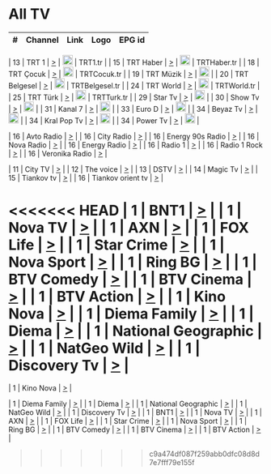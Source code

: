<h1>All TV</h1>

| #   | Channel        | Link  | Logo | EPG id |
|:---:|:--------------:|:-----:|:----:|:------:|

| 13  | TRT 1            | [>](https://tv-trt1.medya.trt.com.tr/master.m3u8) | <img height="20" src="https://i.imgur.com/j786OLG.png"/> | TRT1.tr |
| 15  | TRT Haber        | [>](https://tv-trthaber.medya.trt.com.tr/master.m3u8) | <img height="20" src="https://i.imgur.com/OVfo8Ab.png"/> | TRTHaber.tr |
| 18  | TRT Çocuk        | [>](https://tv-trtcocuk.medya.trt.com.tr/master.m3u8) | <img height="20" src="https://i.imgur.com/QLFmD6d.png"/> | TRTCocuk.tr |
| 19  | TRT Müzik        | [>](https://tv-trtmuzik.medya.trt.com.tr/master.m3u8) | <img height="20" src="https://i.imgur.com/fIVFCEd.png"/> |
| 20  | TRT Belgesel     | [>](https://tv-trtbelgesel.medya.trt.com.tr/master.m3u8) | <img height="20" src="https://i.imgur.com/MGO87pe.png"/> | TRTBelgesel.tr |
| 24  | TRT World        | [>](https://tv-trtworld.medya.trt.com.tr/master.m3u8) | <img height="20" src="https://i.imgur.com/JEA2xpv.png"/> | TRTWorld.tr |
| 25  | TRT Türk         | [>](https://tv-trtturk.medya.trt.com.tr/master.m3u8) | <img height="20" src="https://i.imgur.com/OSTOQNw.png"/> | TRTTurk.tr |
| 29  | Star Tv   | [>](https://dogus-live.daioncdn.net/startv/startv_360p.m3u8) | <img height="20" src="https://i.imgur.com/IebUZx1.png"/> |
| 30  | Show Tv     | [>](https://ciner-live.daioncdn.net/showtv/showtv.m3u8) | <img height="20" src="https://i.imgur.com/IebUZx1.png"/> |
| 31  | Kanal 7     | [>](https://kanal7-live.daioncdn.net/kanal7/kanal7.m3u8) | <img height="20" src="https://i.imgur.com/IebUZx1.png"/> |
| 33  | Euro D    | [>](https://www.youtube.com/user/KanalD/live) | <img height="20" src="https://i.imgur.com/IebUZx1.png"/> |
| 34  | Beyaz Tv     | [>](https://beyaztv-live.daioncdn.net/beyaztv/beyaztv.m3u8) | <img height="20" src="https://i.imgur.com/IebUZx1.png"/> |
| 34  | Kral Pop Tv     | [>](https://www.youtube.com/watch?v=GuFTuKoXepw) | <img height="20" src="https://i.imgur.com/IebUZx1.png"/> |
| 34  | Power Tv     | [>](https://livetv.powerapp.com.tr/powerTV/powerhd.smil/chunklist.m3u8) | <img height="20" src="https://i.imgur.com/IebUZx1.png"/> |

| 16  | Avto Radio | [>](http://stream.metacast.eu/avtoradio.mp3.m3u) |
| 16  | City Radio | [>](http://stream.metacast.eu/city.aac.m3u) |
| 16  | Energy 90s Radio | [>](http://stream.metacast.eu/energy-90s.m3u) |
| 16  | Nova Radio | [>](http://stream.metacast.eu/nova.aac.m3u) |
| 16  | Energy Radio | [>](http://stream.metacast.eu/nrj.aac.m3u) |
| 16  | Radio 1 | [>](http://stream.metacast.eu/radio1.aac.m3u) |
| 16  | Radio 1 Rock | [>](http://stream.metacast.eu/radio1rock.aac.m3u) |
| 16  | Veronika Radio | [>](http://stream.metacast.eu/veronika.aac.m3u) |

| 11  | City TV | [>](https://tv.city.bg/play/tshls/citytv/index.m3u8) |
| 12  | The voice | [>](https://bss1.neterra.tv/thevoice/thevoice.m3u8) |
| 13  | DSTV | [>](http://46.249.95.140:8081/hls/data.m3u8) |
| 14  | Magic Tv | [>](https://bss1.neterra.tv/magictv/magictv.m3u8) |
| 15  | Tiankov tv | [>](https://streamer103.neterra.tv/tiankov-folk/live.m3u8) |
| 16  | Tiankov orient tv | [>](https://streamer103.neterra.tv/tiankov-orient/live.m3u8) |

<<<<<<< HEAD
| 1 | BNT1 | [>](https://ymkaya.xyz:42478/tv/bnt1/playlist.m3u8?wmsAuthSign=c2VydmVyX3RpbWU9My8zLzIwMjUgMTo0MToyMiBQTSZoYXNoX3ZhbHVlPXc2NE1haWJ5VkJHejF6UUhoaWd5VlE9PSZ2YWxpZG1pbnV0ZXM9NjA=) |
| 1 | Nova TV | [>](https://ymkaya.xyz:42478/tv/novatv/playlist.m3u8?wmsAuthSign=c2VydmVyX3RpbWU9My8zLzIwMjUgMTo0MTozNCBQTSZoYXNoX3ZhbHVlPXhvZXg5R3FxMEFqTjU3NEdaT1hOaFE9PSZ2YWxpZG1pbnV0ZXM9NjA=) |
| 1 | AXN | [>](https://ymkaya.xyz:42478/tv/axn/playlist.m3u8?wmsAuthSign=c2VydmVyX3RpbWU9My8zLzIwMjUgMTo0MTo0NSBQTSZoYXNoX3ZhbHVlPVFpcU4zdDlheFlxNThKVGRDdHZ6dHc9PSZ2YWxpZG1pbnV0ZXM9NjA=) |
| 1 | FOX Life | [>](https://ymkaya.xyz:42478/tv/foxlife/playlist.m3u8?wmsAuthSign=c2VydmVyX3RpbWU9My8zLzIwMjUgMTo0MTo1NCBQTSZoYXNoX3ZhbHVlPTB5Vy9iZHBLREJjRUEvREdjWmtVTkE9PSZ2YWxpZG1pbnV0ZXM9NjA=) |
| 1 | Star Crime | [>](https://ymkaya.xyz:42478/tv/foxcrime/playlist.m3u8?wmsAuthSign=c2VydmVyX3RpbWU9My8zLzIwMjUgMTo0MjowNCBQTSZoYXNoX3ZhbHVlPXN0dzEvem5Fd3hQbEkvYzdwUHc2WHc9PSZ2YWxpZG1pbnV0ZXM9NjA=) |
| 1 | Nova Sport | [>](https://ymkaya.xyz:42478/tv/novasport/playlist.m3u8?wmsAuthSign=c2VydmVyX3RpbWU9My8zLzIwMjUgMTo0MjoxNCBQTSZoYXNoX3ZhbHVlPXdSTkZna2dBN09qNDMzSEtTbTROeFE9PSZ2YWxpZG1pbnV0ZXM9NjA=) |
| 1 | Ring BG | [>](https://ymkaya.xyz:42478/tv/ringbg/playlist.m3u8?wmsAuthSign=c2VydmVyX3RpbWU9My8zLzIwMjUgMTo0MjoyNCBQTSZoYXNoX3ZhbHVlPW5KSjJwTjIrNlJtS1h2ZitmT3JkK1E9PSZ2YWxpZG1pbnV0ZXM9NjA=) |
| 1 | BTV Comedy | [>](https://ymkaya.xyz:42478/tv/btvcomedy/playlist.m3u8?wmsAuthSign=c2VydmVyX3RpbWU9My8zLzIwMjUgMTo0MjozMyBQTSZoYXNoX3ZhbHVlPXZyZHowck52RXlPc0Y2NXlTN3lHMlE9PSZ2YWxpZG1pbnV0ZXM9NjA=) |
| 1 | BTV Cinema | [>](https://ymkaya.xyz:42478/tv/btvcinema/playlist.m3u8?wmsAuthSign=c2VydmVyX3RpbWU9My8zLzIwMjUgMTo0Mjo0MyBQTSZoYXNoX3ZhbHVlPVh6cVg4amFjNmxCemlIVnhuWUVBNEE9PSZ2YWxpZG1pbnV0ZXM9NjA=) |
| 1 | BTV Action | [>](https://ymkaya.xyz:42478/tv/btvaction/playlist.m3u8?wmsAuthSign=c2VydmVyX3RpbWU9My8zLzIwMjUgMTo0Mjo1MyBQTSZoYXNoX3ZhbHVlPXZSaXBhSHdVWForYjFrM3B6R3BlYmc9PSZ2YWxpZG1pbnV0ZXM9NjA=) |
| 1 | Kino Nova | [>](https://ymkaya.xyz:42478/tv/kinonova/playlist.m3u8?wmsAuthSign=c2VydmVyX3RpbWU9My8zLzIwMjUgMTo0MzowMyBQTSZoYXNoX3ZhbHVlPTlhTUlIZWprUWlPdUFLL3RCU0tmdXc9PSZ2YWxpZG1pbnV0ZXM9NjA=) |
| 1 | Diema Family | [>](https://ymkaya.xyz:42478/tv/diemafamily/playlist.m3u8?wmsAuthSign=c2VydmVyX3RpbWU9My8zLzIwMjUgMTo0MzoxMiBQTSZoYXNoX3ZhbHVlPU4xWjJjdmhKbVZiYmtIV3AreW5RYUE9PSZ2YWxpZG1pbnV0ZXM9NjA=) |
| 1 | Diema | [>](https://ymkaya.xyz:42478/tv/diema/playlist.m3u8?wmsAuthSign=c2VydmVyX3RpbWU9My8zLzIwMjUgMTo0NDowNiBQTSZoYXNoX3ZhbHVlPW0xQmNYcnlocWpYUVBtZ1ZWTENlNEE9PSZ2YWxpZG1pbnV0ZXM9NjA=) |
| 1 | National Geographic | [>](https://ymkaya.xyz:42478/tv/natgeo/playlist.m3u8?wmsAuthSign=c2VydmVyX3RpbWU9My8zLzIwMjUgMTo0NDoxNiBQTSZoYXNoX3ZhbHVlPUJUc3N5ZkZFQWo3dEU1SUNXZVRSWnc9PSZ2YWxpZG1pbnV0ZXM9NjA=) |
| 1 | NatGeo Wild | [>](https://ymkaya.xyz:42478/tv/natgeowild/playlist.m3u8?wmsAuthSign=c2VydmVyX3RpbWU9My8zLzIwMjUgMTo0NDoyNiBQTSZoYXNoX3ZhbHVlPTVkYm0wMG01R050R1pUZHdBSUFUWGc9PSZ2YWxpZG1pbnV0ZXM9NjA=) |
| 1 | Discovery Tv | [>](https://ymkaya.xyz:42478/tv/discovery/playlist.m3u8?wmsAuthSign=c2VydmVyX3RpbWU9My8zLzIwMjUgMTo0NDozNSBQTSZoYXNoX3ZhbHVlPW9xSjhGS0lBTTVxZDRyc2RnWEFUcXc9PSZ2YWxpZG1pbnV0ZXM9NjA=) |
=======


| 1 | Kino Nova | [>](https://ymkaya.xyz:11336/tv/kinonova/playlist.m3u8?wmsAuthSign=c2VydmVyX3RpbWU9MS8yLzIwMjUgNDo0MDoyMCBBTSZoYXNoX3ZhbHVlPWlFS1FrWEtMMVRFM3l5YklUWUJQUHc9PSZ2YWxpZG1pbnV0ZXM9NjA=) |

| 1 | Diema Family | [>](https://ymkaya.xyz:11336/tv/diemafamily/playlist.m3u8?wmsAuthSign=c2VydmVyX3RpbWU9MS8yLzIwMjUgNDo0MDozMCBBTSZoYXNoX3ZhbHVlPUVUaTVKTldvZTF5WVVCM0YwL21kaXc9PSZ2YWxpZG1pbnV0ZXM9NjA=) |
| 1 | Diema | [>](https://ymkaya.xyz:11336/tv/diema/playlist.m3u8?wmsAuthSign=c2VydmVyX3RpbWU9MS8yLzIwMjUgNDo0MDo0MCBBTSZoYXNoX3ZhbHVlPVlYMWVJT2NuUjNpUTBsaytEUFFOS2c9PSZ2YWxpZG1pbnV0ZXM9NjA=) |
| 1 | National Geographic | [>](https://ymkaya.xyz:11336/tv/natgeo/playlist.m3u8?wmsAuthSign=c2VydmVyX3RpbWU9MS8yLzIwMjUgNDo0MTo0MSBBTSZoYXNoX3ZhbHVlPTJQTlVmcG5nYWx0M013eUhGRGxnd0E9PSZ2YWxpZG1pbnV0ZXM9NjA=) |
| 1 | NatGeo Wild | [>](https://ymkaya.xyz:11336/tv/natgeowild/playlist.m3u8?wmsAuthSign=c2VydmVyX3RpbWU9MS8yLzIwMjUgNDo0MTo1MSBBTSZoYXNoX3ZhbHVlPVl1OXZaTTliN0hGWEN3eDBYd1duNkE9PSZ2YWxpZG1pbnV0ZXM9NjA=) |
| 1 | Discovery Tv | [>](https://ymkaya.xyz:11336/tv/discovery/playlist.m3u8?wmsAuthSign=c2VydmVyX3RpbWU9MS8yLzIwMjUgNDo0MjowMSBBTSZoYXNoX3ZhbHVlPWtBQmdLNlY2RmQwWElzMVYzSDJyVkE9PSZ2YWxpZG1pbnV0ZXM9NjA=) |
| 1 | BNT1 | [>](https://ymkaya.xyz:11336/tv/bnt1/playlist.m3u8?wmsAuthSign=c2VydmVyX3RpbWU9MS8yLzIwMjUgNDozODozOCBBTSZoYXNoX3ZhbHVlPVVrMVlRQXpJWlhYeUh6ZFVpSC9NMUE9PSZ2YWxpZG1pbnV0ZXM9NjA=) |
| 1 | Nova TV | [>](https://ymkaya.xyz:11336/tv/novatv/playlist.m3u8?wmsAuthSign=c2VydmVyX3RpbWU9MS8yLzIwMjUgNDozODo0OCBBTSZoYXNoX3ZhbHVlPUVxQjh1a0ZzYkVGZU8zZDFGTzdreVE9PSZ2YWxpZG1pbnV0ZXM9NjA=) |
| 1 | AXN | [>](https://ymkaya.xyz:11336/tv/axn/playlist.m3u8?wmsAuthSign=c2VydmVyX3RpbWU9MS8yLzIwMjUgNDozODo1OCBBTSZoYXNoX3ZhbHVlPUpkWStGY1hkNXhaOVpPZ0thQ0FZL3c9PSZ2YWxpZG1pbnV0ZXM9NjA=) |
| 1 | FOX Life | [>](https://ymkaya.xyz:11336/tv/foxlife/playlist.m3u8?wmsAuthSign=c2VydmVyX3RpbWU9MS8yLzIwMjUgNDozOToxMCBBTSZoYXNoX3ZhbHVlPWt1ZDc1T3AzYlZDTjJnSy9TU0xJZlE9PSZ2YWxpZG1pbnV0ZXM9NjA=) |
| 1 | Star Crime | [>](https://ymkaya.xyz:11336/tv/foxcrime/playlist.m3u8?wmsAuthSign=c2VydmVyX3RpbWU9MS8yLzIwMjUgNDozOToyMCBBTSZoYXNoX3ZhbHVlPXIwVU45Nm9FR1l2enNkTG9TanBxbmc9PSZ2YWxpZG1pbnV0ZXM9NjA=) |
| 1 | Nova Sport | [>](https://ymkaya.xyz:11336/tv/novasport/playlist.m3u8?wmsAuthSign=c2VydmVyX3RpbWU9MS8yLzIwMjUgNDozOTozMCBBTSZoYXNoX3ZhbHVlPXlSZ0UxazVaM0xhSmc0NmR4T0c1T2c9PSZ2YWxpZG1pbnV0ZXM9NjA=) |
| 1 | Ring BG | [>](https://ymkaya.xyz:11336/tv/ringbg/playlist.m3u8?wmsAuthSign=c2VydmVyX3RpbWU9MS8yLzIwMjUgNDozOTo0MCBBTSZoYXNoX3ZhbHVlPTR4aUlFNHVUYWN4enY1WkVuOFZma2c9PSZ2YWxpZG1pbnV0ZXM9NjA=) |
| 1 | BTV Comedy | [>](https://ymkaya.xyz:11336/tv/btvcomedy/playlist.m3u8?wmsAuthSign=c2VydmVyX3RpbWU9MS8yLzIwMjUgNDozOTo1MCBBTSZoYXNoX3ZhbHVlPUtrMTJ2RHNTTUU1RFp1ZkVOdXFSK3c9PSZ2YWxpZG1pbnV0ZXM9NjA=) |
| 1 | BTV Cinema | [>](https://ymkaya.xyz:11336/tv/btvcinema/playlist.m3u8?wmsAuthSign=c2VydmVyX3RpbWU9MS8yLzIwMjUgNDozOTo1OSBBTSZoYXNoX3ZhbHVlPTZWcU9FZW56cG1NM1lrYy8xNE5NeHc9PSZ2YWxpZG1pbnV0ZXM9NjA=) |
| 1 | BTV Action | [>](https://ymkaya.xyz:11336/tv/btvaction/playlist.m3u8?wmsAuthSign=c2VydmVyX3RpbWU9MS8yLzIwMjUgNDo0MDoxMCBBTSZoYXNoX3ZhbHVlPUlDd0ErRkZVWThyMVZwR3c2REdGZ3c9PSZ2YWxpZG1pbnV0ZXM9NjA=) |
>>>>>>> c9a474df087f259abb0dfc08d8d7e7fff79e155f
